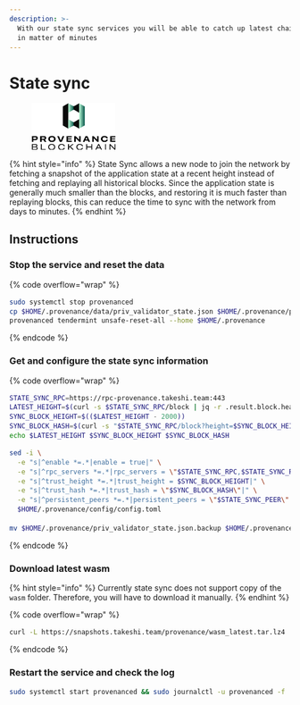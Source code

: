 ```yaml
---
description: >-
  With our state sync services you will be able to catch up latest chain block
  in matter of minutes
---
```


# State sync

<figure><img src="https://github.com/takeshi-val/Logo/raw/main/provenanced_logo_name.png" alt="" width="150"><figcaption></figcaption></figure>

{% hint style="info" %}
State Sync allows a new node to join the network by fetching a snapshot of the application state at a recent height instead of fetching and replaying all historical blocks. Since the application state is generally much smaller than the blocks, and restoring it is much faster than replaying blocks, this can reduce the time to sync with the network from days to minutes.
{% endhint %}

## Instructions

### Stop the service and reset the data

{% code overflow="wrap" %}
```bash
sudo systemctl stop provenanced
cp $HOME/.provenance/data/priv_validator_state.json $HOME/.provenance/priv_validator_state.json.backup
provenanced tendermint unsafe-reset-all --home $HOME/.provenance
```
{% endcode %}

### Get and configure the state sync information

{% code overflow="wrap" %}
```bash
STATE_SYNC_RPC=https://rpc-provenance.takeshi.team:443
LATEST_HEIGHT=$(curl -s $STATE_SYNC_RPC/block | jq -r .result.block.header.height)
SYNC_BLOCK_HEIGHT=$(($LATEST_HEIGHT - 2000))
SYNC_BLOCK_HASH=$(curl -s "$STATE_SYNC_RPC/block?height=$SYNC_BLOCK_HEIGHT" | jq -r .result.block_id.hash)
echo $LATEST_HEIGHT $SYNC_BLOCK_HEIGHT $SYNC_BLOCK_HASH
```
```bash
sed -i \
  -e "s|^enable *=.*|enable = true|" \
  -e "s|^rpc_servers *=.*|rpc_servers = \"$STATE_SYNC_RPC,$STATE_SYNC_RPC\"|" \
  -e "s|^trust_height *=.*|trust_height = $SYNC_BLOCK_HEIGHT|" \
  -e "s|^trust_hash *=.*|trust_hash = \"$SYNC_BLOCK_HASH\"|" \
  -e "s|^persistent_peers *=.*|persistent_peers = \"$STATE_SYNC_PEER\"|" \
  $HOME/.provenance/config/config.toml

mv $HOME/.provenance/priv_validator_state.json.backup $HOME/.provenance/data/priv_validator_state.json
```
{% endcode %}

### Download latest wasm

{% hint style="info" %}
Currently state sync does not support copy of the `wasm` folder. Therefore, you will have to download it manually.
{% endhint %}

{% code overflow="wrap" %}
```bash
curl -L https://snapshots.takeshi.team/provenance/wasm_latest.tar.lz4 | lz4 -dc - | tar -xf - -C $HOME/.provenance
```
{% endcode %}

### Restart the service and check the log

```bash
sudo systemctl start provenanced && sudo journalctl -u provenanced -f 
```
